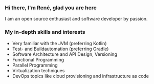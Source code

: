 ### Hi there, I'm René, glad you are here

I am an open source enthusiast and software developer by passion.


### My in-depth skills and interests

- Very familiar with the JVM (preferring Kotlin)
- Test- and Buildautomation (preferring Gradle)
- Software Architecture and API Design, Versioning
- Functional Programming
- Parallel Programming
- Virtualization techniques
- DevOps topics like cloud provisioning and infrastructure as code
